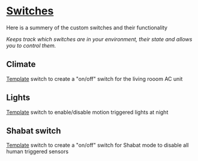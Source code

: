 # [Switches](https://www.home-assistant.io/integrations/switch)

Here is a summery of the custom switches and their functionality

_Keeps track which switches are in your environment, their state and allows you to control them._

## Climate

[Template](https://www.home-assistant.io/integrations/switch.template/) switch to create a "on/off" switch for the living rooom AC unit

## Lights

[Template](https://www.home-assistant.io/integrations/switch.template/) switch to enable/disable motion triggered lights at night

## Shabat switch

[Template](https://www.home-assistant.io/integrations/switch.template/) switch to create a "on/off" switch for Shabat mode to disable all human triggered sensors
